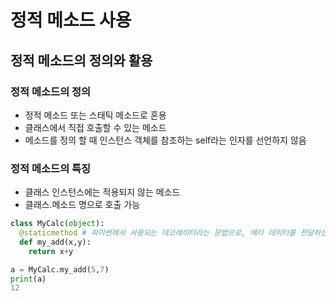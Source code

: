 # 정적 메소드 사용

## 정적 메소드의 정의와 활용

### 정적 메소드의 정의
- 정적 메소드 또는 스태틱 메소드로 혼용
- 클래스에서 직접 호출할 수 있는 메소드
- 메소드를 정의 할 때 인스턴스 객체를 참조하는 self라는 인자를 선언하지 않음

### 정적 메소드의 특징
- 클래스 인스턴스에는 적용되지 않는 메소드
- 클래스.메소드 명으로 호출 가능
```python
class MyCalc(object):
  @staticmethod # 파이썬에서 사용되는 데코레이터라는 문법으로, 메타 데이터를 전달하는 용도로 사용
  def my_add(x,y):
    return x+y

a = MyCalc.my_add(5,7)
print(a)
12
```